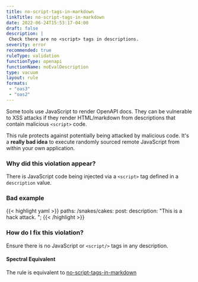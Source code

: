 ```yaml
---
title: no-script-tags-in-markdown
linkTitle: no-script-tags-in-markdown
date: 2022-06-24T15:53:17-04:00
draft: false
description: |
 Check there are no <script> tags in descriptions.
severity: error
recommended: true
ruleType: validation
functionType: openapi
functionName: noEvalDescription
type: vacuum
layout: rule
formats:
 - "oas3"
 - "oas2"
---
```


Some tools use JavaScript to render OpenAPI docs. They can be vulnerable to XSS attacks if they render HTML/markdown 
from descriptions that contain malicious `<script>` code.

This rule protects against potentially being attacked by malicious code. It's a **really bad idea** to execute randomly
sourced remote JavaScript from within your own application.

### Why did this violation appear?

There is JavaScript code being injected via a `<script>` tag defined in a `description` value.

### Bad example

{{< highlight yaml >}}
paths:
  /snakes/cakes:
    post:
      description: "This is a hack attack. <script>alert('hacked!')</script>";
{{< /highlight >}}

### How do I fix this violation?

Ensure there is no JavaScript or `<script/>` tags in any description.

#### Spectral Equivalent

The rule is equivalent to [no-script-tags-in-markdown](https://meta.stoplight.io/docs/spectral/4dec24461f3af-open-api-rules#no-script-tags-in-markdown)